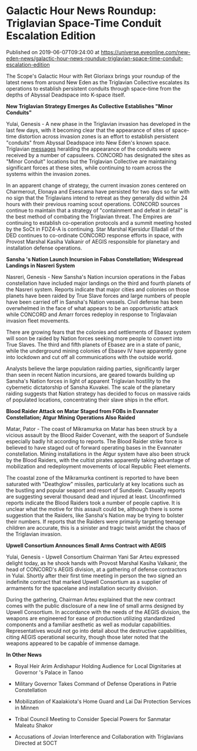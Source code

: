 # Galactic Hour News Roundup: Triglavian Space-Time Conduit Escalation Edition
Published on 2019-06-07T09:24:00 at https://universe.eveonline.com/new-eden-news/galactic-hour-news-roundup-triglavian-space-time-conduit-escalation-edition

The Scope's Galactic Hour with Ret Gloriaxx brings your roundup of the latest news from around New Eden as the Triglavian Collective escalates its operations to establish persistent conduits through space-time from the depths of Abyssal Deadspace into K-space itself.

**New Triglavian Strategy Emerges As Collective Establishes "Minor Conduits"**

Yulai, Genesis - A new phase in the Triglavian invasion has developed in the last few days, with it becoming clear that the appearance of sites of space-time distortion across invasion zones is an effort to establish persistent "conduits" from Abyssal Deadspace into New Eden's known space. Triglavian [messages](https://www.youtube.com/watch?v=M8Ltgk6rdVs) heralding the appearance of the conduits were received by a number of capsuleers. CONCORD has designated the sites as "Minor Conduit" locations but the Triglavian Collective are maintaining significant forces at these sites, while continuing to roam across the systems within the invasion zones.

In an apparent change of strategy, the current invasion zones centered on Charmerout, Elonaya and Esescama have persisted for two days so far with no sign that the Triglavians intend to retreat as they generally did within 24 hours with their previous roaming scout operations. CONCORD sources continue to maintain that a strategy of "containment and defeat in detail" is the best method of combating the Triglavian threat. The Empires are continuing to establish co-operation protocols and a summit meeting hosted by the SoCt in FDZ4-A is continuing. Star Marshal Kjersidur Elladall of the DED continues to co-ordinate CONCORD response efforts in space, with Provost Marshal Kasiha Valkanir of AEGIS responsible for planetary and installation defense operations.

**Sansha 's Nation Launch Incursion in Fabas Constellation; Widespread Landings in Nasreri System**

Nasreri, Genesis - New Sansha's Nation incursion operations in the Fabas constellation have included major landings on the third and fourth planets of the Nasreri system. Reports indicate that major cities and colonies on those planets have been raided by True Slave forces and large numbers of people have been carried off in Sansha's Nation vessels. Civil defense has been overwhelmed in the face of what appears to be an opportunistic attack while CONCORD and Amarr forces redeploy in response to Triglavaian invasion fleet movements.

There are growing fears that the colonies and settlements of Ebasez system will soon be raided by Nation forces seeking more people to convert into True Slaves. The third and fifth planets of Ebasez are in a state of panic, while the underground mining colonies of Ebasev IV have apparently gone into lockdown and cut off all communications with the outside world.

Analysts believe the large population raiding parties, significantly larger than seen in recent Nation incursions, are geared towards building up Sansha's Nation forces in light of apparent Triglavian hostility to the cybernetic dictatorship of Sansha Kuvakei. The scale of the planetary raiding suggests that Nation strategy has decided to focus on massive raids of populated locations, concentrating their slave ships in the effort.

**Blood Raider Attack on Matar Staged from FOBs in Evannater Constellation; Atgur Mining Operations Also Raided**

Matar, Pator  - The coast of Mikramurka on Matar has been struck by a vicious assault by the Blood Raider Covenant, with the seaport of Sundsele especially badly hit according to reports. The Blood Raider strike force is believed to have staged out of forward operating bases in the Evannater constellation. Mining installations in the Atgur system have also been struck by the Blood Raiders, with the cultist pirates apparently taking advantage of mobilization and redeployment movements of local Republic Fleet elements.

The coastal zone of the Mikramurka continent is reported to have been saturated with "Deathglow" missiles, particularly at key locations such as the bustling and popular seaport and resort of Sundsele. Casualty reports are suggesting several thousand dead and injured at least. Unconfirmed reports indicate the Blood Raiders took a number of people captive. It is unclear what the motive for this assault could be, although there is some suggestion that the Raiders, like Sansha's Nation may be trying to bolster their numbers. If reports that the Raiders were primarily targeting teenage children are accurate, this is a sinister and tragic twist amidst the chaos of the Triglavian invasion.

**Upwell Consortium Announces Small Arms Contract with AEGIS**

Yulai, Genesis  - Upwell Consortium Chairman Yani Sar Arteu expressed delight today, as he shook hands with Provost Marshal Kasiha Valkanir, the head of CONCORD's AEGIS division, at a gathering of defense contractors in Yulai. Shortly after their first time meeting in person the two signed an indefinite contract that marked Upwell Consortium as a supplier of armaments for the spacelane and installation security division.

During the gathering, Chairman Arteu explained that the new contract comes with the public disclosure of a new line of small arms designed by Upwell Consortium. In accordance with the needs of the AEGIS division, the weapons are engineered for ease of production utilizing standardized components and a familiar aesthetic as well as modular capabilities. Representatives would not go into detail about the destructive capabilities, citing AEGIS operational security, though those later noted that the weapons appeared to be capable of immense damage.

**In Other News**

  * Royal Heir Arim Ardishapur Holding Audience for Local Dignitaries at Governor 's Palace in Tanoo


  * Military Governor Takes Command of Defense Operations in Patrie Constellation


  * Mobilization of Kaalakiota's Home Guard and Lai Dai Protection Services in Minnen


  * Tribal Council Meeting to Consider Special Powers for Sanmatar Maleatu Shakor


  * Accusations of Jovian Interference and Collaboration with Triglavians Directed at SOCT
